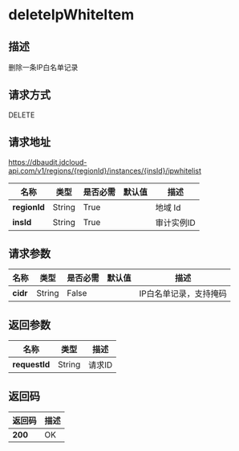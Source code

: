 # deleteIpWhiteItem


## 描述
删除一条IP白名单记录

## 请求方式
DELETE

## 请求地址
https://dbaudit.jdcloud-api.com/v1/regions/{regionId}/instances/{insId}/ipwhitelist

|名称|类型|是否必需|默认值|描述|
|---|---|---|---|---|
|**regionId**|String|True| |地域 Id|
|**insId**|String|True| |审计实例ID|

## 请求参数
|名称|类型|是否必需|默认值|描述|
|---|---|---|---|---|
|**cidr**|String|False| |IP白名单记录，支持掩码|


## 返回参数
|名称|类型|描述|
|---|---|---|
|**requestId**|String|请求ID|


## 返回码
|返回码|描述|
|---|---|
|**200**|OK|

